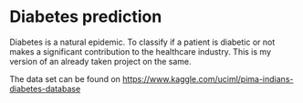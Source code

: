 # Diabetes prediction

Diabetes is a natural epidemic. To classify if a patient is diabetic or not makes a significant contribution to the healthcare industry.
This is my version of an already taken project on the same.

The data set can be found on https://www.kaggle.com/uciml/pima-indians-diabetes-database 
